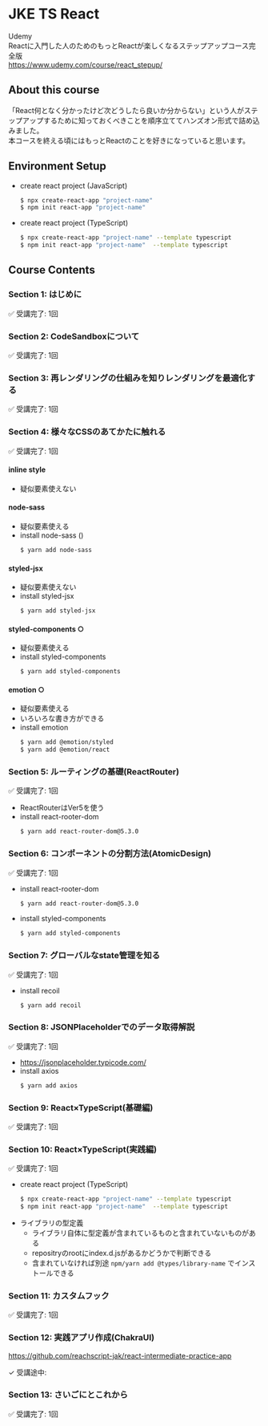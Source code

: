 # JKE TS React

Udemy  
Reactに入門した人のためのもっとReactが楽しくなるステップアップコース完全版  
https://www.udemy.com/course/react_stepup/  


## About this course

「React何となく分かったけど次どうしたら良いか分からない」という人がステップアップするために知っておくべきことを順序立ててハンズオン形式で詰め込みました。  
本コースを終える頃にはもっとReactのことを好きになっていると思います。  


## Environment Setup


- create react project (JavaScript)  
	```sh
	$ npx create-react-app "project-name"
	$ npm init react-app "project-name"
	```
- create react project (TypeScript)  
	```sh
	$ npx create-react-app "project-name" --template typescript
	$ npm init react-app "project-name"  --template typescript
	```


## Course Contents


### Section 1: はじめに

✅ 受講完了: 1回  


### Section 2: CodeSandboxについて

✅ 受講完了: 1回  


### Section 3: 再レンダリングの仕組みを知りレンダリングを最適化する

✅ 受講完了: 1回  


### Section 4: 様々なCSSのあてかたに触れる

✅ 受講完了: 1回  

#### inline style

- 疑似要素使えない  

#### node-sass

- 疑似要素使える  
- install node-sass ()  
	```sh
	$ yarn add node-sass
	```
#### styled-jsx

- 疑似要素使えない  
- install styled-jsx  
	```sh
	$ yarn add styled-jsx
	```

#### styled-components ○

- 疑似要素使える  
- install styled-components  
	```sh
	$ yarn add styled-components
	```

#### emotion ○

- 疑似要素使える  
- いろいろな書き方ができる  
- install emotion  
	```sh
	$ yarn add @emotion/styled
	$ yarn add @emotion/react
	```

### Section 5: ルーティングの基礎(ReactRouter)

✅ 受講完了: 1回  

- ReactRouterはVer5を使う  
- install react-rooter-dom  
	```sh
	$ yarn add react-router-dom@5.3.0
	```


### Section 6: コンポーネントの分割方法(AtomicDesign)

✅ 受講完了: 1回  

- install react-rooter-dom  
	```sh
	$ yarn add react-router-dom@5.3.0
	```
- install styled-components  
	```sh
	$ yarn add styled-components
	```


### Section 7: グローバルなstate管理を知る

✅ 受講完了: 1回  

- install recoil  
	```sh
	$ yarn add recoil
	```


### Section 8: JSONPlaceholderでのデータ取得解説

✅ 受講完了: 1回  

- https://jsonplaceholder.typicode.com/  
- install axios  
	```sh
	$ yarn add axios
	```


### Section 9: React×TypeScript(基礎編)

✅ 受講完了: 1回  


### Section 10: React×TypeScript(実践編)

✅ 受講完了: 1回  

- create react project (TypeScript)  
	```sh
	$ npx create-react-app "project-name" --template typescript
	$ npm init react-app "project-name"  --template typescript
	```
- ライブラリの型定義
	- ライブラリ自体に型定義が含まれているものと含まれていないものがある  
	- repositryのrootにindex.d.jsがあるかどうかで判断できる  
	- 含まれていなければ別途 `npm/yarn add @types/library-name` でインストールできる
	  


### Section 11: カスタムフック

✅ 受講完了: 1回  


### Section 12: 実践アプリ作成(ChakraUI)

https://github.com/reachscript-jak/react-intermediate-practice-app  

✓ 受講途中:  


### Section 13: さいごにとこれから

✅ 受講完了: 1回  

